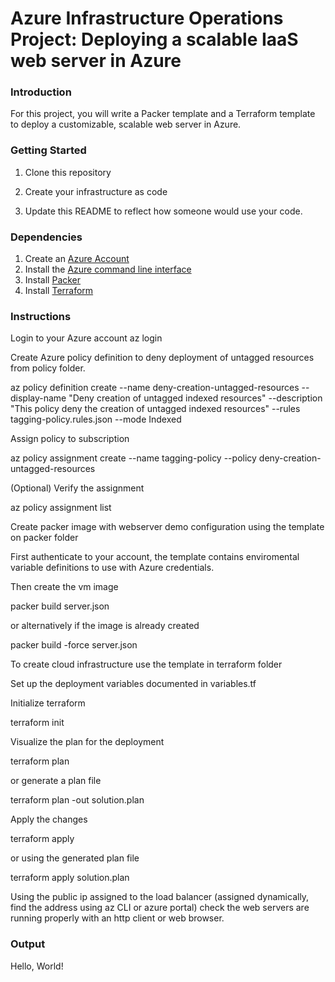 # Azure Infrastructure Operations Project: Deploying a scalable IaaS web server in Azure

### Introduction
For this project, you will write a Packer template and a Terraform template to deploy a customizable, scalable web server in Azure.

### Getting Started
1. Clone this repository

2. Create your infrastructure as code

3. Update this README to reflect how someone would use your code.

### Dependencies
1. Create an [Azure Account](https://portal.azure.com) 
2. Install the [Azure command line interface](https://docs.microsoft.com/en-us/cli/azure/install-azure-cli?view=azure-cli-latest)
3. Install [Packer](https://www.packer.io/downloads)
4. Install [Terraform](https://www.terraform.io/downloads.html)

### Instructions

Login to your Azure account
az login

Create Azure policy definition to deny deployment of untagged resources from policy folder.

az policy definition create --name deny-creation-untagged-resources --display-name "Deny creation of untagged indexed resources" --description "This policy deny the creation of untagged indexed resources" --rules tagging-policy.rules.json --mode Indexed

Assign policy to subscription

az policy assignment create --name tagging-policy --policy deny-creation-untagged-resources

(Optional) Verify the assignment

az policy assignment list

Create packer image with webserver demo configuration using the template on packer folder

First authenticate to your account, the template contains enviromental variable definitions to use with Azure credentials.

Then create the vm image

packer build server.json

or alternatively if the image is already created

packer build -force server.json

To create cloud infrastructure use the template in terraform folder

Set up the deployment variables documented in variables.tf

Initialize terraform

terraform init

Visualize the plan for the deployment

terraform plan

or generate a plan file

terraform plan -out solution.plan

Apply the changes

terraform apply

or using the generated plan file

terraform apply solution.plan

Using the public ip assigned to the load balancer (assigned dynamically, find the address using az CLI or azure portal) check the web servers are running properly with an http client or web browser.

### Output

Hello, World!
